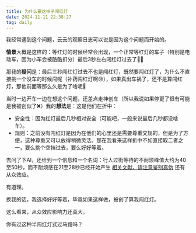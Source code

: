 ```yaml
---
title: 为什么要这样子闯红灯
date: 2024-11-11 22:38:27
tag: daily
---
```


我经常遇到这个问题，云云的观察日志可以说是因为这个问题而开始的。

**情景**大概是这样的：等红灯的时候经常会出现，一个正常等红灯的车子（特别是电动车，因为小车会被酷酷扣分）最后3秒左右闯红灯过去了🤦‍♂️

那我的**疑问**是：最后三秒闯红灯过去不也是闯红灯，既然要闯红灯了，为什么不直接挑一个没车的时候闯呢（补药闯红灯啊😢），如果真出车祸了，还不是算闯红灯，那他前面等那么久是为了啥呢🤔

当时一边开车一边在想这个问题，还差点走神创车（所以我说如果停更了很有可能是我被创似了❌）我的**想法**是：这是他们在折中：

+ 安全性：因为红灯最后几秒相对安全（可能吧，一般来说最后几秒都没啥车）。
+ 规则：之前没有闯红灯是因为在他们的心里还是需要尊重交规的，但是为了方便，这种尊重又可以放得稍微灵活。那在我看来这样折中不如直接取二者之一，要么挑个空挡过去，要么好好等着。

去问了下AI，还给到一个信息和一个名词：行人过街等待的不耐烦峰值大约为40至50秒，而不耐烦感在21至28秒已经开始产生 [相关文献，请注意鉴别真伪](http://news.cntv.cn/special/zhidao/zwy/009/) 还有 从众效应。

有道理。

换我的话，我选择好好等着，毕竟如果这样做，被创了算我闯红灯。

这么看来，从众效应影响力还真大。

你有过这种半闯红灯式过马路吗？

